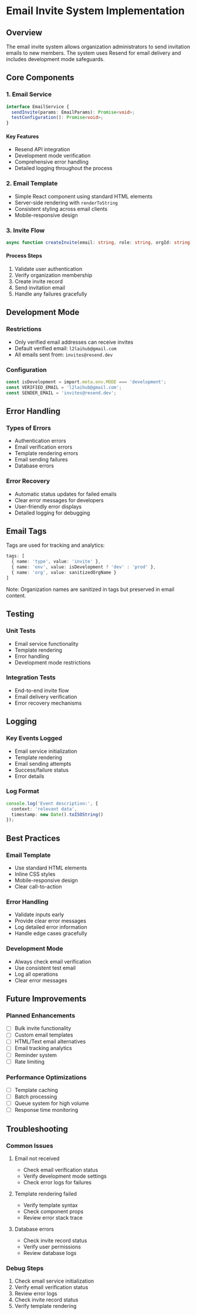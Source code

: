 # Email Invite System Implementation

## Overview
The email invite system allows organization administrators to send invitation emails to new members. The system uses Resend for email delivery and includes development mode safeguards.

## Core Components

### 1. Email Service
```typescript
interface EmailService {
  sendInvite(params: EmailParams): Promise<void>;
  testConfiguration(): Promise<void>;
}
```

#### Key Features
- Resend API integration
- Development mode verification
- Comprehensive error handling
- Detailed logging throughout the process

### 2. Email Template
- Simple React component using standard HTML elements
- Server-side rendering with `renderToString`
- Consistent styling across email clients
- Mobile-responsive design

### 3. Invite Flow
```typescript
async function createInvite(email: string, role: string, orgId: string): Promise<InviteResult>
```

#### Process Steps
1. Validate user authentication
2. Verify organization membership
3. Create invite record
4. Send invitation email
5. Handle any failures gracefully

## Development Mode

### Restrictions
- Only verified email addresses can receive invites
- Default verified email: `l2laihub@gmail.com`
- All emails sent from: `invites@resend.dev`

### Configuration
```typescript
const isDevelopment = import.meta.env.MODE === 'development';
const VERIFIED_EMAIL = 'l2laihub@gmail.com';
const SENDER_EMAIL = 'invites@resend.dev';
```

## Error Handling

### Types of Errors
- Authentication errors
- Email verification errors
- Template rendering errors
- Email sending failures
- Database errors

### Error Recovery
- Automatic status updates for failed emails
- Clear error messages for developers
- User-friendly error displays
- Detailed logging for debugging

## Email Tags
Tags are used for tracking and analytics:

```typescript
tags: [
  { name: 'type', value: 'invite' },
  { name: 'env', value: isDevelopment ? 'dev' : 'prod' },
  { name: 'org', value: sanitizedOrgName }
]
```

Note: Organization names are sanitized in tags but preserved in email content.

## Testing

### Unit Tests
- Email service functionality
- Template rendering
- Error handling
- Development mode restrictions

### Integration Tests
- End-to-end invite flow
- Email delivery verification
- Error recovery mechanisms

## Logging

### Key Events Logged
- Email service initialization
- Template rendering
- Email sending attempts
- Success/failure status
- Error details

### Log Format
```typescript
console.log('Event description:', {
  context: 'relevant data',
  timestamp: new Date().toISOString()
});
```

## Best Practices

### Email Template
- Use standard HTML elements
- Inline CSS styles
- Mobile-responsive design
- Clear call-to-action

### Error Handling
- Validate inputs early
- Provide clear error messages
- Log detailed error information
- Handle edge cases gracefully

### Development Mode
- Always check email verification
- Use consistent test email
- Log all operations
- Clear error messages

## Future Improvements

### Planned Enhancements
- [ ] Bulk invite functionality
- [ ] Custom email templates
- [ ] HTML/Text email alternatives
- [ ] Email tracking analytics
- [ ] Reminder system
- [ ] Rate limiting

### Performance Optimizations
- [ ] Template caching
- [ ] Batch processing
- [ ] Queue system for high volume
- [ ] Response time monitoring

## Troubleshooting

### Common Issues
1. Email not received
   - Check email verification status
   - Verify development mode settings
   - Check error logs for failures

2. Template rendering failed
   - Verify template syntax
   - Check component props
   - Review error stack trace

3. Database errors
   - Check invite record status
   - Verify user permissions
   - Review database logs

### Debug Steps
1. Check email service initialization
2. Verify email verification status
3. Review error logs
4. Check invite record status
5. Verify template rendering